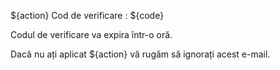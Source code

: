 ${action} Cod de verificare : ${code}

Codul de verificare va expira într-o oră.

Dacă nu ați aplicat ${action} vă rugăm să ignorați acest e-mail.
